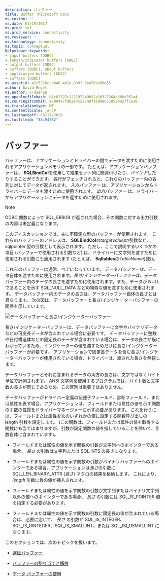 ```yaml
---
description: バッファー
title: Buffer |Microsoft Docs
ms.custom: ''
ms.date: 01/19/2017
ms.prod: sql
ms.prod_service: connectivity
ms.reviewer: ''
ms.technology: connectivity
ms.topic: conceptual
helpviewer_keywords:
- input buffers [ODBC]
- length/indicator buffers [ODBC]
- output buffers [ODBC]
- buffers [ODBC], about buffers
- application buffers [ODBC]
- buffers [ODBC]
ms.assetid: 42c5226c-cb40-4d1e-809f-2ea50ce6bd55
author: David-Engel
ms.author: v-daenge
ms.openlocfilehash: b1c82927c122197249b02a2d327364e68bd851a4
ms.sourcegitcommit: e700497f962e4c2274df16d9e651059b42ff1a10
ms.translationtype: MT
ms.contentlocale: ja-JP
ms.lasthandoff: 08/17/2020
ms.locfileid: "88494782"
---
```

# <a name="buffers"></a>バッファー
バッファーは、アプリケーションとドライバーの間でデータを渡すために使用されるアプリケーションメモリの一部です。 たとえば、アプリケーションバッファーは、 **SQLBindCol**を使用して結果セット列に関連付けたり、*バインド*したりすることができます。 各行がフェッチされると、これらのバッファー内の各列に対してデータが返されます。 *入力バッファー* は、アプリケーションからドライバーにデータを渡すために使用されます。 *出力バッファー* は、ドライバーからアプリケーションにデータを返すために使用されます。  
  
> [!NOTE]  
>  ODBC 関数によって SQL_ERROR が返された場合、その関数に対する出力引数の内容は未定義になります。  
  
 このディスカッションでは、主に不確定な型のバッファーが使用されます。 これらのバッファーのアドレスは、 **SQLBindCol**の*targetvalueptr*引数など、sqlpointer 型の引数として表示されます。 ただし、ここで説明するいくつかの項目 (バッファーで使用される引数など) は、ドライバーに文字列を渡すために使用される引数にも適用されます (たとえば、 **Sqltables**の*TableName*引数)。  
  
 これらのバッファーは通常、ペアになっています。 データ*バッファーは*、データ自体を渡すために使用されます。*長さ/インジケーターバッファー*は、データバッファー内のデータの長さを渡すために使用されます。また、データが NULL であることを示す SQL_NULL_DATA などの特殊な値を渡すために使用されます。 データバッファー内のデータの長さは、データバッファー自体の長さとは異なります。 次の図は、データバッファーと長さ/インジケーターバッファーの関係を示しています。  
  
 ![データバッファーと長さ&#47;インジケーターバッファー](../../../odbc/reference/develop-app/media/pr09.gif "pr09")  
  
 長さ/インジケーターバッファーは、データバッファーに文字やバイナリデータなどの可変長データが含まれている場合に必要です。 データバッファーに整数や日付構造体などの固定長のデータが含まれている場合は、データの長さが既にわかっているため、インジケーターの値を渡すためだけに長さ/インジケーターバッファーが必要です。 アプリケーションで固定長データを含む長さ/インジケーターバッファーが使用されている場合、ドライバーは、渡された長さを無視します。  
  
 データバッファーとそれに含まれるデータの両方の長さは、文字ではなくバイト単位で計測されます。 ANSI 文字列を使用するプログラムでは、バイト数と文字数の長さが同じであるため、この区別は重要ではありません。  
  
 データバッファーがドライバー定義の記述子フィールド、診断フィールド、または属性を表す場合、アプリケーションは、フィールドまたは属性の値を示す関数の引数の性質をドライバーマネージャーに示す必要があります。 これを行うには、フィールドまたは属性を次のいずれかの値に設定する関数呼び出しの length 引数を設定します。 (この関数は、フィールドまたは属性の値を取得する関数にも当てはまりますが、引数が設定関数の値を指していることを除いて、引数自体に含まれています)。  
  
-   フィールドまたは属性の値を示す関数の引数が文字列へのポインターである場合、 *長さ* の引数は文字列または SQL_NTS の長さになります。  
  
-   フィールドまたは属性の値を示す関数の引数がバイナリバッファーへのポインターである場合、アプリケーションは*長さ*の引数に SQL_LEN_BINARY_ATTR (*長さ*) マクロの結果を格納します。 これにより、 *length* 引数に負の値が挿入されます。  
  
-   フィールドまたは属性の値を示す関数の引数が文字列またはバイナリ文字列以外の値へのポインターである場合、 *長さ* の引数には SQL_IS_POINTER 値を指定する必要があります。  
  
-   フィールドまたは属性の値を示す関数の引数に固定長の値が含まれている場合は、必要に応じて、 *長さ* の引数が SQL_IS_INTEGER、SQL_IS_UINTEGER、SQL_IS_SMALLINT、または SQL_ISI_USMALLINT になります。  
  
 このセクションでは、次のトピックを扱います。  
  
-   [遅延バッファー](../../../odbc/reference/develop-app/deferred-buffers.md)  
  
-   [バッファーの割り当てと解放](../../../odbc/reference/develop-app/allocating-and-freeing-buffers.md)  
  
-   [データ バッファーの使用](../../../odbc/reference/develop-app/using-data-buffers.md)
